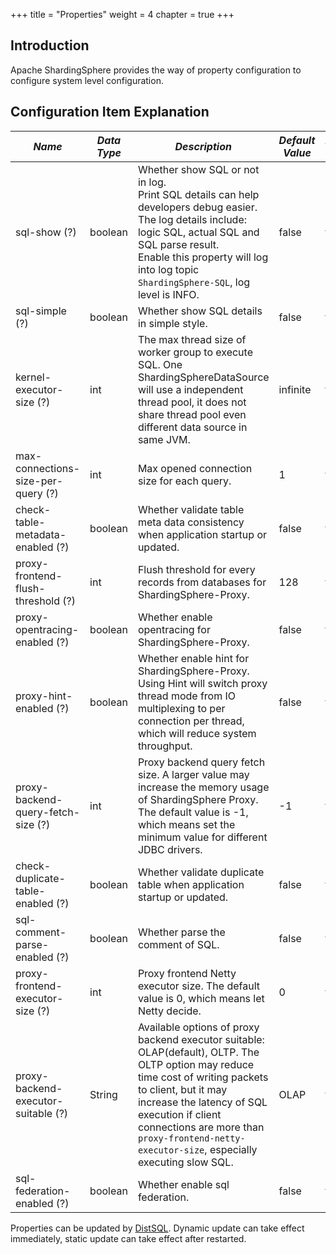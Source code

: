 +++
title = "Properties"
weight = 4
chapter = true
+++

## Introduction

Apache ShardingSphere provides the way of property configuration to configure system level configuration.

## Configuration Item Explanation

| *Name*                              | *Data Type* | *Description*                                                                                                                                                                                                                                                                                           | *Default Value* | *Dynamic Update* | 
| ----------------------------------- | ----------- | --------------------------------------------------------------------------------------------------------------------------------------------------------------------------------------------------------------------------------------------------------------------------------------------------------| --------------- |----------------- | 
| sql-show (?)                        | boolean     | Whether show SQL or not in log. <br /> Print SQL details can help developers debug easier. The log details include: logic SQL, actual SQL and SQL parse result. <br /> Enable this property will log into log topic `ShardingSphere-SQL`, log level is INFO.                                            | false           | true             |
| sql-simple (?)                      | boolean     | Whether show SQL details in simple style.                                                                                                                                                                                                                                                               | false           | true             |
| kernel-executor-size (?)            | int         | The max thread size of worker group to execute SQL. One ShardingSphereDataSource will use a independent thread pool, it does not share thread pool even different data source in same JVM.                                                                                                              | infinite        | false            |
| max-connections-size-per-query (?)  | int         | Max opened connection size for each query.                                                                                                                                                                                                                                                              | 1               | true             |
| check-table-metadata-enabled (?)    | boolean     | Whether validate table meta data consistency when application startup or updated.                                                                                                                                                                                                                       | false           | false            |
| proxy-frontend-flush-threshold (?)  | int         | Flush threshold for every records from databases for ShardingSphere-Proxy.                                                                                                                                                                                                                              | 128             | true             |
| proxy-opentracing-enabled (?)       | boolean     | Whether enable opentracing for ShardingSphere-Proxy.                                                                                                                                                                                                                                                    | false           | true             |
| proxy-hint-enabled (?)              | boolean     | Whether enable hint for ShardingSphere-Proxy. Using Hint will switch proxy thread mode from IO multiplexing to per connection per thread, which will reduce system throughput.                                                                                                                          | false           | true             |
| proxy-backend-query-fetch-size (?)  | int         | Proxy backend query fetch size. A larger value may increase the memory usage of ShardingSphere Proxy. The default value is -1, which means set the minimum value for different JDBC drivers.                                                                                                            | -1              | false            |
| check-duplicate-table-enabled (?)   | boolean     | Whether validate duplicate table when application startup or updated.                                                                                                                                                                                                                                   | false           | false            |
| sql-comment-parse-enabled (?)       | boolean     | Whether parse the comment of SQL.                                                                                                                                                                                                                                                                       | false           | true             |
| proxy-frontend-executor-size (?)    | int         | Proxy frontend Netty executor size. The default value is 0, which means let Netty decide.                                                                                                                                                                                                               | 0               | false            |
| proxy-backend-executor-suitable (?) | String      | Available options of proxy backend executor suitable: OLAP(default), OLTP. The OLTP option may reduce time cost of writing packets to client, but it may increase the latency of SQL execution if client connections are more than `proxy-frontend-netty-executor-size`, especially executing slow SQL. | OLAP            | false            |
| sql-federation-enabled (?)          | boolean     | Whether enable sql federation.                                                                                                                                                                                                                                                                          | false           | true             |

Properties can be updated by [DistSQL](/cn/user-manual/shardingsphere-proxy/distsql/usage/).
Dynamic update can take effect immediately, static update can take effect after restarted.
